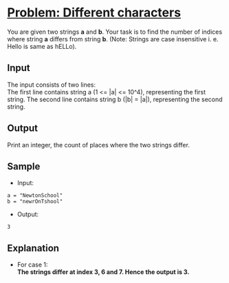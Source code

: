 # [Problem: Different characters](https://my.newtonschool.co/playground/code/lcogqi89cbzi)

You are given two strings **a** and **b**. Your task is to find the number of indices where string **a** differs from string **b**. (Note: Strings are case insensitive i. e. Hello is same as hELLo).

## Input

The input consists of two lines:
<br>
The first line contains string a (1 <= |a| <= 10^4), representing the first string.
The second line contains string b (|b| = |a|), representing the second string.

## Output

Print an integer, the count of places where the two strings differ.

## Sample

- Input:
```
a = "NewtonSchool"
b = "newrOnTshool"
```

- Output:
```
3
```

## Explanation

- For case 1: <br> **The strings differ at index 3, 6 and 7. Hence the output is 3.**
